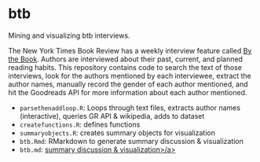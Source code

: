 # btb
Mining and visualizing btb interviews.  
  
The New York Times Book Review has a weekly interview feature called <a href="https://www.nytimes.com/column/by-the-book">By the Book</a>. Authors are interviewed about their past, current, and planned reading habits. This repository contains code to search the text of those interviews, look for the authors mentioned by each interviewee, extract the author names, manually record the gender of each author mentioned, and hit the Goodreads API for more information about each author mentioned. 

* `parsethenaddloop.R`: Loops through text files, extracts author names (interactive), queries GR API & wikipedia, adds to dataset
* `createfunctions.R`: defines functions
* `summaryobjects.R`: creates summary objects for visualization
* `btb.Rmd`: RMarkdown to generate summary discussion & visualization
* `btb.md`: <a href="https://github.com/srhrnkn/btb/blob/master/btb.md">summary discussion & visualization>/a>

